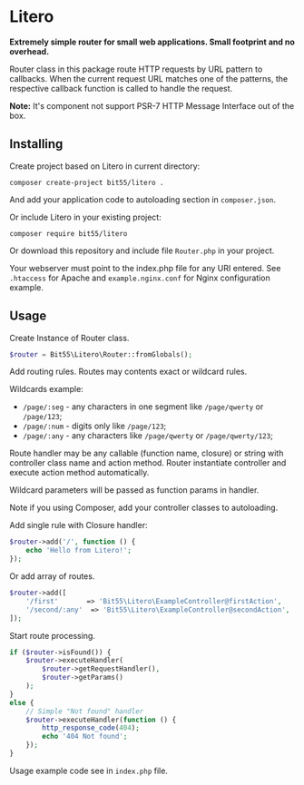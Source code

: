 # Litero

**Extremely simple router for small web applications.
Small footprint and no overhead.**

Router class in this package route HTTP requests by URL pattern to callbacks. When the current request URL matches one of the patterns, the respective callback function is called to handle the request.

**Note:** It's component not support PSR-7 HTTP Message Interface out of the box.

## Installing

Create project based on Litero in current directory:

```
composer create-project bit55/litero .
```

And add your application code to autoloading section in `composer.json`.

Or include Litero in your existing project:

```
composer require bit55/litero
```

Or download this repository and include file `Router.php` in your project.

Your webserver must point to the index.php file for any URI entered. See `.htaccess` for Apache and `example.nginx.conf` for Nginx configuration example.

## Usage

Create Instance of Router class.

```php
$router = Bit55\Litero\Router::fromGlobals();
```

Add routing rules. Routes may contents exact or wildcard rules.

Wildcards example:
 * `/page/:seg` - any characters in one segment like `/page/qwerty` or `/page/123`;
 * `/page/:num` - digits only like `/page/123`;
 * `/page/:any` - any characters like `/page/qwerty` or `/page/qwerty/123`;

Route handler may be any callable (function name, closure) or string with controller class name and action method. Router instantiate controller and execute action method automatically.

Wildcard parameters will be passed as function params in handler.

Note if you using Composer, add your controller classes to autoloading. 

Add single rule with Closure handler:

```php
$router->add('/', function () {
    echo 'Hello from Litero!';
});
```

Or add array of routes.

```php
$router->add([
    '/first'       => 'Bit55\Litero\ExampleController@firstAction',
    '/second/:any'  => 'Bit55\Litero\ExampleController@secondAction',
]);
```

Start route processing.


```php
if ($router->isFound()) {
    $router->executeHandler(
        $router->getRequestHandler(),
        $router->getParams()
    );
} 
else {
    // Simple "Not found" handler
    $router->executeHandler(function () {
        http_response_code(404);
        echo '404 Not found';
    });
}
```

Usage example code see in `index.php` file.
